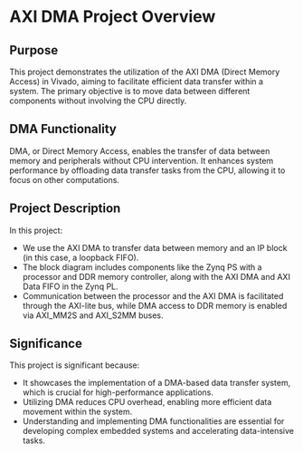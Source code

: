 # AXI DMA Project Overview

## Purpose
This project demonstrates the utilization of the AXI DMA (Direct Memory Access) in Vivado, aiming to facilitate efficient data transfer within a system. The primary objective is to move data between different components without involving the CPU directly.

## DMA Functionality
DMA, or Direct Memory Access, enables the transfer of data between memory and peripherals without CPU intervention. It enhances system performance by offloading data transfer tasks from the CPU, allowing it to focus on other computations.

## Project Description
In this project:
- We use the AXI DMA to transfer data between memory and an IP block (in this case, a loopback FIFO).
- The block diagram includes components like the Zynq PS with a processor and DDR memory controller, along with the AXI DMA and AXI Data FIFO in the Zynq PL.
- Communication between the processor and the AXI DMA is facilitated through the AXI-lite bus, while DMA access to DDR memory is enabled via AXI_MM2S and AXI_S2MM buses.

## Significance
This project is significant because:
- It showcases the implementation of a DMA-based data transfer system, which is crucial for high-performance applications.
- Utilizing DMA reduces CPU overhead, enabling more efficient data movement within the system.
- Understanding and implementing DMA functionalities are essential for developing complex embedded systems and accelerating data-intensive tasks.
